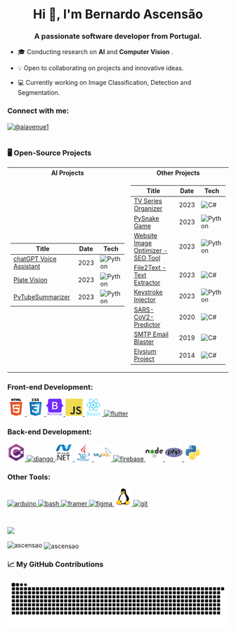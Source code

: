 <h1 align="center">Hi 👋, I'm Bernardo Ascensão</h1>
<h3 align="center">A passionate software developer from Portugal.</h3>


* 🎓 Conducting research on **AI** and **Computer Vision** .

* 💡 Open to collaborating on projects and innovative ideas. 

* 💻 Currently working on Image Classification, Detection and Segmentation.


<h3 align="left">Connect with me:</h3>
<p align="left">
<a href="https://www.youtube.com/@aiavenue1" target="blank"><img align="center" src="https://raw.githubusercontent.com/rahuldkjain/github-profile-readme-generator/master/src/images/icons/Social/youtube.svg" alt="@aiavenue1" height="30" width="40" /></a>
<br><br></p>

### 🖥️ Open-Source Projects
<table>
<tr><th>AI Projects</th><th>Other Projects</th></tr>
<tr><td>

| Title | Date | Tech |
| ----- | ---- | ---- |
| [chatGPT Voice Assistant](https://github.com/Ascensao/python_chatGPT_voice) | 2023 |![Python](https://img.shields.io/badge/python-3670A0?style=for-the-badge&logo=python&logoColor=ffdd54) |
| [Plate Vision](https://github.com/Ascensao/plate-vision) | 2023 | ![Python](https://img.shields.io/badge/python-3670A0?style=for-the-badge&logo=python&logoColor=ffdd54) |
| [PyTubeSummarizer](https://github.com/Ascensao/PyTubeSummarizer) | 2023 | ![Python](https://img.shields.io/badge/python-3670A0?style=for-the-badge&logo=python&logoColor=ffdd54) |

</td><td>

| Title | Date | Tech |
| ----- | ---- | ---- |
| [TV Series Organizer](https://github.com/Ascensao/TV-Series-Organizer) | 2023 | ![C#](https://img.shields.io/badge/c%23-%23239120.svg?style=for-the-badge&logo=c-sharp&logoColor=white) |
| [PySnake Game](https://github.com/Ascensao/pySnake) | 2023 | ![Python](https://img.shields.io/badge/python-3670A0?style=for-the-badge&logo=python&logoColor=ffdd54) |
| [Website Image Optimizer - SEO Tool](https://github.com/Ascensao/WebsiteImageOptimizer/) | 2023 | ![Python](https://img.shields.io/badge/python-3670A0?style=for-the-badge&logo=python&logoColor=ffdd54) |
| [File2Text - Text Extractor](https://github.com/Ascensao/File2Text) | 2023 | ![C#](https://img.shields.io/badge/c%23-%23239120.svg?style=for-the-badge&logo=c-sharp&logoColor=white) |
| [Keystroke Injector](https://github.com/Ascensao/keystroke_injector) | 2023 | ![Python](https://img.shields.io/badge/python-3670A0?style=for-the-badge&logo=python&logoColor=ffdd54) |
| [SARS-CoV2-Predictor](https://github.com/Ascensao/SARS-CoV2-Predictor) | 2020 | ![C#](https://img.shields.io/badge/c%23-%23239120.svg?style=for-the-badge&logo=c-sharp&logoColor=white) |
| [SMTP Email Blaster](https://github.com/Ascensao/smtp-email-blaster) | 2019 | 	![C#](https://img.shields.io/badge/c%23-%23239120.svg?style=for-the-badge&logo=c-sharp&logoColor=white) |
| [Elysium Project](https://github.com/Ascensao/elysium-project) | 2014 | ![C#](https://img.shields.io/badge/c%23-%23239120.svg?style=for-the-badge&logo=c-sharp&logoColor=white)  |

</td></tr> </table>


<h3 align="left">Front-end Development:</h3>
<p align="left">
<a href="https://www.w3.org/html/" target="_blank" rel="noreferrer"> <img src="https://raw.githubusercontent.com/devicons/devicon/master/icons/html5/html5-original-wordmark.svg" alt="html5" width="40" height="40"/> </a>
<a href="https://www.w3schools.com/css/" target="_blank" rel="noreferrer"> <img src="https://raw.githubusercontent.com/devicons/devicon/master/icons/css3/css3-original-wordmark.svg" alt="css3" width="40" height="40"/> </a>
<a href="https://getbootstrap.com" target="_blank" rel="noreferrer"> <img src="https://raw.githubusercontent.com/devicons/devicon/master/icons/bootstrap/bootstrap-plain-wordmark.svg" alt="bootstrap" width="40" height="40"/> </a>
<a href="https://developer.mozilla.org/en-US/docs/Web/JavaScript" target="_blank" rel="noreferrer"> <img src="https://raw.githubusercontent.com/devicons/devicon/master/icons/javascript/javascript-original.svg" alt="javascript" width="40" height="40"/> </a>
<a href="https://reactjs.org/" target="_blank" rel="noreferrer"> <img src="https://raw.githubusercontent.com/devicons/devicon/master/icons/react/react-original-wordmark.svg" alt="react" width="40" height="40"/> </a>
<a href="https://flutter.dev" target="_blank" rel="noreferrer"> <img src="https://www.vectorlogo.zone/logos/flutterio/flutterio-icon.svg" alt="flutter" width="40" height="40"/> </a>
</p>
<h3 align="left">Back-end Development:</h3>
<p align="left">
<a href="https://www.w3schools.com/cs/" target="_blank" rel="noreferrer"> <img src="https://raw.githubusercontent.com/devicons/devicon/master/icons/csharp/csharp-original.svg" alt="csharp" width="40" height="40"/> </a>
<a href="https://www.djangoproject.com/" target="_blank" rel="noreferrer"> <img src="https://cdn.worldvectorlogo.com/logos/django.svg" alt="django" width="40" height="40"/> </a>
<a href="https://dotnet.microsoft.com/" target="_blank" rel="noreferrer"> <img src="https://raw.githubusercontent.com/devicons/devicon/master/icons/dot-net/dot-net-original-wordmark.svg" alt="dotnet" width="40" height="40"/> </a>
<a href="https://www.java.com" target="_blank" rel="noreferrer"> <img src="https://raw.githubusercontent.com/devicons/devicon/master/icons/java/java-original.svg" alt="java" width="40" height="40"/> </a>
<a href="https://www.mysql.com/" target="_blank" rel="noreferrer"> <img src="https://raw.githubusercontent.com/devicons/devicon/master/icons/mysql/mysql-original-wordmark.svg" alt="mysql" width="40" height="40"/> </a>
<a href="https://firebase.google.com/" target="_blank" rel="noreferrer"> <img src="https://www.vectorlogo.zone/logos/firebase/firebase-icon.svg" alt="firebase" width="40" height="40"/> </a>
<a href="https://nodejs.org" target="_blank" rel="noreferrer"> <img src="https://raw.githubusercontent.com/devicons/devicon/master/icons/nodejs/nodejs-original-wordmark.svg" alt="nodejs" width="40" height="40"/> </a>
<a href="https://www.php.net" target="_blank" rel="noreferrer"> <img src="https://raw.githubusercontent.com/devicons/devicon/master/icons/php/php-original.svg" alt="php" width="40" height="40"/> </a>
<a href="https://www.python.org" target="_blank" rel="noreferrer"> <img src="https://raw.githubusercontent.com/devicons/devicon/master/icons/python/python-original.svg" alt="python" width="40" height="40"/> </a>
</p>
<h3 align="left">Other Tools:</h3>
<p align="left">
<a href="https://www.arduino.cc/" target="_blank" rel="noreferrer"> <img src="https://cdn.worldvectorlogo.com/logos/arduino-1.svg" alt="arduino" width="40" height="40"/> </a>
<a href="https://www.gnu.org/software/bash/" target="_blank" rel="noreferrer"> <img src="https://www.vectorlogo.zone/logos/gnu_bash/gnu_bash-icon.svg" alt="bash" width="40" height="40"/> </a>
<a href="https://www.framer.com/" target="_blank" rel="noreferrer"> <img src="https://www.vectorlogo.zone/logos/framer/framer-icon.svg" alt="framer" width="40" height="40"/> </a>
<a href="https://www.figma.com/" target="_blank" rel="noreferrer"> <img src="https://www.vectorlogo.zone/logos/figma/figma-icon.svg" alt="figma" width="40" height="40"/> </a>
<a href="https://www.linux.org/" target="_blank" rel="noreferrer"> <img src="https://raw.githubusercontent.com/devicons/devicon/master/icons/linux/linux-original.svg" alt="linux" width="40" height="40"/> </a>
<a href="https://git-scm.com/" target="_blank" rel="noreferrer"> <img src="https://www.vectorlogo.zone/logos/git-scm/git-scm-icon.svg" alt="git" width="40" height="40"/> </a>
</p>
<p><br></p>

![](http://github-profile-summary-cards.vercel.app/api/cards/profile-details?username=ascensao&theme=github)

<p><img align="left" src="https://github-readme-stats.vercel.app/api/top-langs?username=ascensao&show_icons=true&locale=en&layout=compact" alt="ascensao" /></p>

<p>&nbsp;<img align="center" src="https://github-readme-stats.vercel.app/api?username=ascensao&show_icons=true&locale=en" alt="ascensao" /></p>


### 📈 My GitHub Contributions
![Snake animation](https://github.com/ascensao/ascensao/blob/output/github-contribution-grid-snake.svg)



